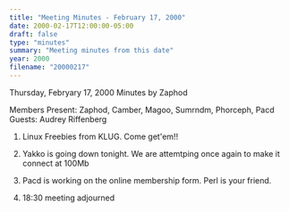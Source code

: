 ```yaml
---
title: "Meeting Minutes - February 17, 2000"
date: 2000-02-17T12:00:00-05:00
draft: false
type: "minutes"
summary: "Meeting minutes from this date"
year: 2000
filename: "20000217"
---
```


Thursday, Febryary 17, 2000 Minutes by Zaphod </p><p>
Members Present: Zaphod, Camber, Magoo, Sumrndm, Phorceph, Pacd                   Guests: Audrey Riffenberg </p><p>
1.  Linux Freebies from KLUG.  Come get'em!! </p><p>
2.  Yakko is going down tonight.  We are attemtping once again      to make it connect at 100Mb </p><p>
3.  Pacd is working on the online membership form.  Perl is      your friend. </p><p>
4.  18:30 meeting adjourned                                                                         </p>
